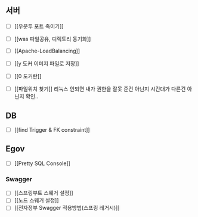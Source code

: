 ## 서버
- [ ] [[우분투 포트 죽이기]]
- [ ] [[was 파일공유, 디렉토리 동기화]]
- [ ] [[Apache-LoadBalancing]]
- [ ] [[y 도커 이미지 파일로 저장]]
- [ ] [[0 도커란]]
- [ ] [[파일위치 찾기]]
리눅스 안되면 내가 권한을 잘못 준건 아닌지
시간대가 다른건 아닌지 확인..


## DB
- [ ] [[find Trigger & FK constraint]]

## Egov
- [ ] [[Pretty SQL Console]]

### Swagger
- [ ] [[스프링부트 스웨거 설정]]
- [ ] [[노드 스웨거 설정]]
- [ ] [[전자정부 Swagger 적용방법(스프링 레거시)]]